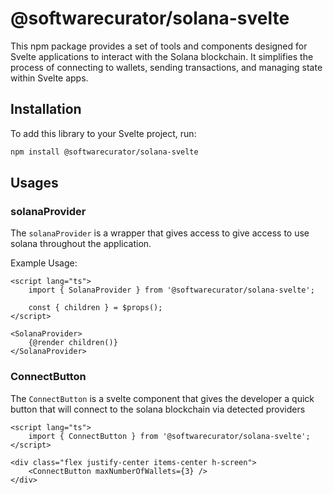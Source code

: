 # @softwarecurator/solana-svelte

This npm package provides a set of tools and components designed for Svelte applications to interact with the Solana blockchain. It simplifies the process of connecting to wallets, sending transactions, and managing state within Svelte apps.

## Installation

To add this library to your Svelte project, run:

```bash
npm install @softwarecurator/solana-svelte
```

## Usages

### solanaProvider

The `solanaProvider` is a wrapper that gives access to give access to use solana throughout the application.

Example Usage:

```svelte
<script lang="ts">
	import { SolanaProvider } from '@softwarecurator/solana-svelte';

	const { children } = $props();
</script>

<SolanaProvider>
	{@render children()}
</SolanaProvider>
```

### ConnectButton

The `ConnectButton` is a svelte component that gives the developer a quick button that will connect to the solana blockchain via detected providers

```svelte
<script lang="ts">
	import { ConnectButton } from '@softwarecurator/solana-svelte';
</script>

<div class="flex justify-center items-center h-screen">
	<ConnectButton maxNumberOfWallets={3} />
</div>
```
